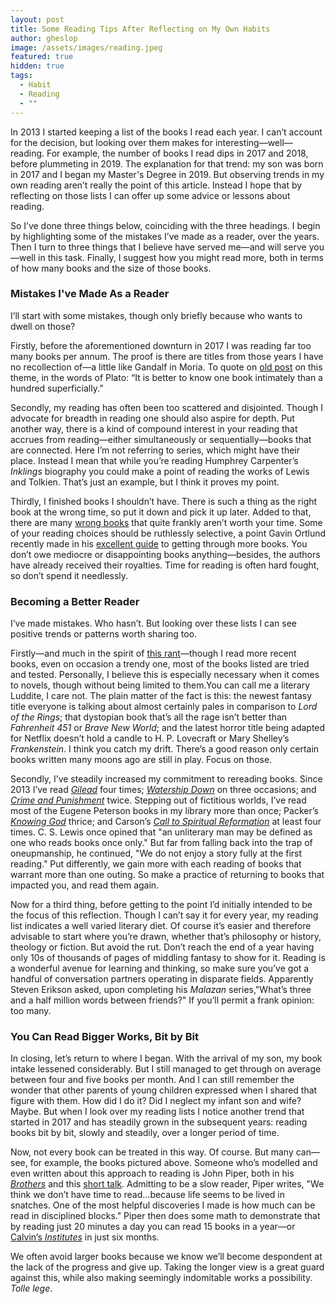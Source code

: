 ```yaml
---
layout: post
title: Some Reading Tips After Reflecting on My Own Habits
author: gheslop
image: /assets/images/reading.jpeg
featured: true
hidden: true
tags:
  - Habit
  - Reading
  - ""
---
```

In 2013 I started keeping a list of the books I read each year. I can’t account for the decision, but looking over them makes for interesting—well—reading. For example, the number of books I read dips in 2017 and 2018, before plummeting in 2019. The explanation for that trend: my son was born in 2017 and I began my Master's Degree in 2019. But observing trends in my own reading aren’t really the point of this article. Instead I hope that by reflecting on those lists I can offer up some advice or lessons about reading.

So I’ve done three things below, coinciding with the three headings. I begin by highlighting some of the mistakes I’ve made as a reader, over the years. Then I turn to three things that I believe have served me—and will serve you—well in this task. Finally, I suggest how you might read more, both in terms of how many books and the size of those books.

### Mistakes I've Made As a Reader

I’ll start with some mistakes, though only briefly because who wants to dwell on those?

Firstly, before the aforementioned downturn in 2017 I was reading far too many books per annum. The proof is there are titles from those years I have no recollection of—a little like Gandalf in Moria. To quote on [old post](https://rekindle.co.za/content/read-smart/) on this theme, in the words of Plato: “It is better to know one book intimately than a hundred superficially.” 

Secondly, my reading has often been too scattered and disjointed. Though I advocate for breadth in reading one should also aspire for depth. Put another way, there is a kind of compound interest in your reading that accrues from reading—either simultaneously or sequentially—books that are connected. Here I’m not referring to series, which might have their place. Instead I mean that while you’re reading Humphrey Carpenter’s *Inklings* biography you could make a point of reading the works of Lewis and Tolkien. That’s just an example, but I think it proves my point.

Thirdly, I finished books I shouldn’t have. There is such a thing as the right book at the wrong time, so put it down and pick it up later. Added to that, there are many [wrong books](https://rekindle.co.za/content/2023-12-06-escapism-literature) that quite frankly aren’t worth your time. Some of your reading choices should be ruthlessly selective, a point Gavin Ortlund recently made in his [excellent guide](https://rekindle.co.za/content/2024-10-28-how-to-become-a-better-reader) to getting through more books. You don’t owe mediocre or disappointing books anything—besides, the authors have already received their royalties. Time for reading is often hard fought, so don’t spend it needlessly.

### Becoming a Better Reader

I’ve made mistakes. Who hasn’t. But looking over these lists I can see positive trends or patterns worth sharing too.

Firstly—and much in the spirit of [this rant](https://rekindle.co.za/content/2022-12-12-best-books-2022)—though I read more recent books, even on occasion a trendy one, most of the books listed are tried and tested. Personally, I believe this is especially necessary when it comes to novels, though without being limited to them.You can call me a literary Luddite, I care not. The plain matter of the fact is this: the newest fantasy title everyone is talking about almost certainly pales in comparison to *Lord of the Rings*; that dystopian book that’s all the rage isn’t better than *Fahrenheit 451* or *Brave New World*; and the latest horror title being adapted for Netflix doesn’t hold a candle to H. P. Lovecraft or Mary Shelley’s *Frankenstein*. I think you catch my drift. There’s a good reason only certain books written many moons ago are still in play. Focus on those.

Secondly, I’ve steadily increased my commitment to rereading books. Since 2013 I’ve read *[Gilead](https://rekindle.co.za/content/2023-11-08-defensiveness)* four times; *[Watership Down](https://rekindle.co.za/content/2021-10-14-the-power-of-story-to-form-community-reading-together)* on three occasions; and *[Crime and Punishment](https://rekindle.co.za/content/2024-08-23-fridays-with-fred-nietzsche-dostoyevsky)* twice. Stepping out of fictitious worlds, I’ve read most of the Eugene Peterson books in my library more than once; Packer’s *[Knowing God](https://rekindle.co.za/content/the-christ-event-and-true-christmas-spirit/)* thrice; and Carson’s *[Call to Spiritual Reformation](https://rekindle.co.za/content/2024-10-10-pray-with-an-open-bible)* at least four times. C. S. Lewis once opined that "an unliterary man may be defined as one who reads books once only." But far from falling back into the trap of oneupmanship, he continued, "We do not enjoy a story fully at the first reading." Put differently, we gain more with each reading of books that warrant more than one outing. So make a practice of returning to books that impacted you, and read them again.

Now for a third thing, before getting to the point I’d initially intended to be the focus of this reflection. Though I can’t say it for every year, my reading list indicates a well varied literary diet. Of course it’s easier and therefore advisable to start where you’re drawn, whether that’s philosophy or history, theology or fiction. But avoid the rut. Don’t reach the end of a year having only 10s of thousands of pages of middling fantasy to show for it. Reading is a wonderful avenue for learning and thinking, so make sure you’ve got a handful of conversation partners operating in disparate fields. Apparently Steven Erikson asked, upon completing his *Malazan* series,"What’s three and a half million words between friends?" If you’ll permit a frank opinion: too many.

### You Can Read Bigger Works, Bit by Bit

In closing, let’s return to where I began. With the arrival of my son, my book intake lessened considerably. But I still managed to get through on average between four and five books per month. And I can still remember the wonder that other parents of young children expressed when I shared that figure with them. How did I do it? Did I neglect my infant son and wife? Maybe. But when I look over my reading lists I notice another trend that started in 2017 and has steadily grown in the subsequent years: reading books bit by bit, slowly and steadily, over a longer period of time.

Now, not every book can be treated in this way. Of course. But many can—see, for example, the books pictured above. Someone who’s modelled and even written about this approach to reading is John Piper, both in his *[Brothers](https://document.desiringgod.org/brothers-we-are-not-professionals-en.pdf?ts=1439242057)* and this [short talk](https://www.desiringgod.org/interviews/read-old-dead-theologians-15-minutes-a-day). Admitting to be a slow reader, Piper writes, "We think we don’t have time to read…because life seems to be lived in snatches. One of the most helpful discoveries I made is how much can be read in disciplined blocks." Piper then does some math to demonstrate that by reading just 20 minutes a day you can read 15 books in a year—or [Calvin’s *Institutes*](https://rekindle.co.za/content/2020-12-03-john-calvin-marriage-singleness) in just six months.

We often avoid larger books because we know we’ll become despondent at the lack of the progress and give up. Taking the longer view is a great guard against this, while also making seemingly indomitable works a possibility. *Tolle lege*.